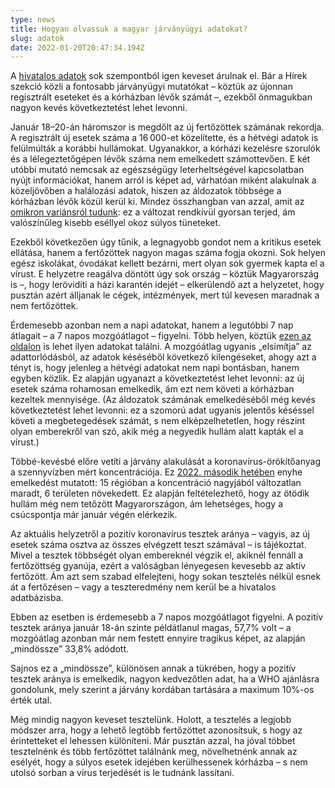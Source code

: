 ```yaml
---
type: news
title: Hogyan olvassuk a magyar járványügyi adatokat?
slug: adatok
date: 2022-01-20T20:47:34.194Z
---
```

A [hivatalos adatok](https://koronavirus.gov.hu/) sok szempontból igen keveset árulnak el. Bár a Hírek szekció közli a fontosabb járványügyi mutatókat – köztük az újonnan regisztrált eseteket és a kórházban lévők számát –, ezekből önmagukban nagyon kevés következtetést lehet levonni.

Január 18–20-án háromszor is megdőlt az új fertőzöttek számának rekordja. A regisztrált új esetek száma a 16&#8201;000-et közelítette, és a hétvégi adatok is felülmúlták a korábbi hullámokat. Ugyanakkor, a kórházi kezelésre szorulók és a lélegeztetőgépen lévők száma nem emelkedett számottevően. E két utóbbi mutató nemcsak az egészségügy leterheltségével kapcsolatban nyújt információkat, hanem arról is képet ad, várhatóan miként alakulnak a közeljövőben a halálozási adatok, hiszen az áldozatok többsége a kórházban lévők közül kerül ki. Mindez összhangban van azzal, amit az [omikron variánsról tudunk](https://covid-19.hbs.hu/ismet-az-omikronrol): ez a változat rendkívül gyorsan terjed, ám valószínűleg kisebb eséllyel okoz súlyos tüneteket.

Ezekből következően úgy tűnik, a legnagyobb gondot nem a kritikus esetek ellátása, hanem a fertőzöttek nagyon magas száma fogja okozni. Sok helyen egész iskolákat, óvodákat kellett bezárni, mert olyan sok gyermek kapta el a vírust. E helyzetre reagálva döntött úgy sok ország – köztük Magyarország is –, hogy lerövidíti a házi karantén idejét – elkerülendő azt a helyzetet, hogy pusztán azért álljanak le cégek, intézmények, mert túl kevesen maradnak a nem fertőzöttek.

Érdemesebb azonban nem a napi adatokat, hanem a legutóbbi 7 nap átlagait – a 7 napos mozgóátlagot – figyelni. Több helyen, köztük [ezen az oldalon](https://telex.hu/koronavirus/2020/11/16/covid-koronavirus-uj-adatok-grafikonok-masodik-hullam-fertozottek-elhunytak-mintavetelek-mozgoatlag-megyei-bontas) is lehet ilyen adatokat találni. A mozgóátlag ugyanis „elsimítja” az adattorlódásból, az adatok késéséből következő kilengéseket, ahogy azt a tényt is, hogy jelenleg a hétvégi adatokat nem napi bontásban, hanem egyben közlik. Ez alapján ugyanazt a következtetést lehet levonni: az új esetek száma rohamosan emelkedik, ám ezt nem követi a kórházban kezeltek mennyisége. (Az áldozatok számának emelkedéséből még kevés következtetést lehet levonni: ez a szomorú adat ugyanis jelentős késéssel követi a megbetegedések számát, s nem elképzelhetetlen, hogy részint olyan emberekről van szó, akik még a negyedik hullám alatt kapták el a vírust.)

Többé-kevésbé előre vetíti a járvány alakulását a koronavírus-örökítőanyag a szennyvízben mért koncentrációja. Ez [2022. második hetében](https://www.nnk.gov.hu/index.php/koronavirus-tajekoztato/1382-2-het-enyhen-emelkedik-a-szennyvizben-mert-koronavirus-orokitoanyag-koncentracioja) enyhe emelkedést mutatott: 15 régióban a koncentráció nagyjából változatlan maradt, 6 területen növekedett. Ez alapján feltételezhető, hogy az ötödik hullám még nem tetőzött Magyarországon, ám lehetséges, hogy a csúcspontja már január végén elérkezik.

Az aktuális helyzetről a pozitív koronavírus tesztek aránya – vagyis, az új esetek száma osztva az összes elvégzett teszt számával – is tájékoztat. Mivel a tesztek többségét olyan embereknél végzik el, akiknél fennáll a fertőzöttség gyanúja, ezért a valóságban lényegesen kevesebb az aktív fertőzött. Ám azt sem szabad elfelejteni, hogy sokan tesztelés nélkül esnek át a fertőzésen – vagy a teszteredmény nem kerül be a hivatalos adatbázisba. 

Ebben az esetben is érdemesebb a 7 napos mozgóátlagot figyelni. A pozitív tesztek aránya január 18-án szinte példátlanul magas, 57,7% volt – a mozgóátlag azonban már nem festett ennyire tragikus képet, az alapján „mindössze” 33,8% adódott.

Sajnos ez a „mindössze”, különösen annak a tükrében, hogy a pozitív tesztek aránya is emelkedik, nagyon kedvezőtlen adat, ha a WHO ajánlásra gondolunk, mely szerint a járvány kordában tartására a maximum 10%-os érték utal.

Még mindig nagyon keveset tesztelünk. Holott, a tesztelés a legjobb módszer arra, hogy a lehető legtöbb fertőzöttet azonosítsuk, s hogy az érintetteket el lehessen különíteni. Már pusztán azzal, ha jóval többet tesztelnénk és több fertőzöttet találnánk meg, növelhetnénk annak az esélyét, hogy a súlyos esetek idejében kerülhessenek kórházba – s nem utolsó sorban a vírus terjedését is le tudnánk lassítani.